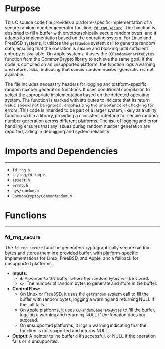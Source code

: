 # Purpose
This C source code file provides a platform-specific implementation of a secure random number generator function, [`fd_rng_secure`](#fd_rng_secure). The function is designed to fill a buffer with cryptographically secure random bytes, and it adapts its implementation based on the operating system. For Linux and FreeBSD systems, it utilizes the `getrandom` system call to generate random data, ensuring that the operation is secure and blocking until sufficient entropy is available. On Apple systems, it uses the `CCRandomGenerateBytes` function from the CommonCrypto library to achieve the same goal. If the code is compiled on an unsupported platform, the function logs a warning and returns `NULL`, indicating that secure random number generation is not available.

The file includes necessary headers for logging and platform-specific random number generation functions. It uses conditional compilation to select the appropriate implementation based on the detected operating system. The function is marked with attributes to indicate that its return value should not be ignored, emphasizing the importance of checking for errors. This code is intended to be part of a larger system, likely as a utility function within a library, providing a consistent interface for secure random number generation across different platforms. The use of logging and error handling ensures that any issues during random number generation are reported, aiding in debugging and system reliability.
# Imports and Dependencies

---
- `fd_rng.h`
- `../log/fd_log.h`
- `assert.h`
- `errno.h`
- `sys/random.h`
- `CommonCrypto/CommonRandom.h`


# Functions

---
### fd\_rng\_secure<!-- {{#callable:fd_rng_secure}} -->
The `fd_rng_secure` function generates cryptographically secure random bytes and stores them in a provided buffer, with platform-specific implementations for Linux, FreeBSD, and Apple, and a fallback for unsupported platforms.
- **Inputs**:
    - `d`: A pointer to the buffer where the random bytes will be stored.
    - `sz`: The number of random bytes to generate and store in the buffer.
- **Control Flow**:
    - On Linux or FreeBSD, it uses the `getrandom` system call to fill the buffer with random bytes, logging a warning and returning NULL if the call fails.
    - On Apple platforms, it uses `CCRandomGenerateBytes` to fill the buffer, logging a warning and returning NULL if the function does not succeed.
    - On unsupported platforms, it logs a warning indicating that the function is not supported and returns NULL.
- **Output**: A pointer to the buffer `d` if successful, or NULL if the operation fails or is unsupported.


